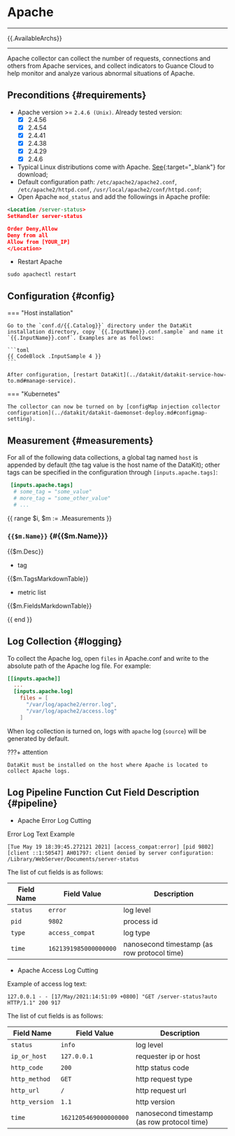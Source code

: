 
# Apache
---

{{.AvailableArchs}}

---

Apache collector can collect the number of requests, connections and others from Apache services, and collect indicators to Guance Cloud to help monitor and analyze various abnormal situations of Apache.

## Preconditions {#requirements}

- Apache version >= `2.4.6 (Unix)`. Already tested version:
    - [x] 2.4.56
    - [x] 2.4.54
    - [x] 2.4.41
    - [x] 2.4.38
    - [x] 2.4.29
    - [x] 2.4.6

- Typical Linux distributions come with Apache. [See](https://httpd.apache.org/download.cgi){:target="_blank"} for download;
- Default configuration path: `/etc/apache2/apache2.conf`, `/etc/apache2/httpd.conf`, `/usr/local/apache2/conf/httpd.conf`;
- Open Apache `mod_status` and add the followings in Apache profile:

```xml
<Location /server-status>
SetHandler server-status

Order Deny,Allow
Deny from all
Allow from [YOUR_IP]
</Location>
```

- Restart Apache

```shell
sudo apachectl restart
```

## Configuration {#config}

=== "Host installation"

    Go to the `conf.d/{{.Catalog}}` directory under the DataKit installation directory, copy `{{.InputName}}.conf.sample` and name it `{{.InputName}}.conf`. Examples are as follows:
    
    ```toml
    {{ CodeBlock .InputSample 4 }}
    ```
    
    After configuration, [restart DataKit](../datakit/datakit-service-how-to.md#manage-service).

=== "Kubernetes"

    The collector can now be turned on by [configMap injection collector configuration](../datakit/datakit-daemonset-deploy.md#configmap-setting).

## Measurement {#measurements}

For all of the following data collections, a global tag named  `host` is appended by default (the tag value is the host name of the DataKit); other tags can be specified in the configuration through `[inputs.apache.tags]`:

``` toml
 [inputs.apache.tags]
  # some_tag = "some_value"
  # more_tag = "some_other_value"
  # ...
```

{{ range $i, $m := .Measurements }}

### `{{$m.Name}}` {#{{$m.Name}}}

{{$m.Desc}}

- tag

{{$m.TagsMarkdownTable}}

- metric list

{{$m.FieldsMarkdownTable}}

{{ end }} 

## Log Collection {#logging}

To collect the Apache log, open  `files` in Apache.conf and write to the absolute path of the Apache log file. For example:

```toml
[[inputs.apache]]
  ...
  [inputs.apache.log]
    files = [
      "/var/log/apache2/error.log",
      "/var/log/apache2/access.log"
    ]
```

When log collection is turned on, logs with `apache` log (`source`) will be generated by default.

???+ attention

    DataKit must be installed on the host where Apache is located to collect Apache logs.

## Log Pipeline Function Cut Field Description {#pipeline}

- Apache Error Log Cutting

Error Log Text Example 

```
[Tue May 19 18:39:45.272121 2021] [access_compat:error] [pid 9802] [client ::1:50547] AH01797: client denied by server configuration: /Library/WebServer/Documents/server-status
```

The list of cut fields is as follows:

| Field Name   | Field Value                | Description                         |
| ---      | ---                   | ---                          |
| `status` | `error`               | log level                     |
| `pid`    | `9802`                | process id                      |
| `type`   | `access_compat`       | log type                     |
| `time`   | `1621391985000000000` | nanosecond timestamp (as row protocol time) |

- Apache Access Log Cutting

Example of access log text:

``` 
127.0.0.1 - - [17/May/2021:14:51:09 +0800] "GET /server-status?auto HTTP/1.1" 200 917
```

The list of cut fields is as follows:

| Field Name         | Field Value                | Description                         |
| ---            | ---                   | ---                          |
| `status`       | `info`                | log level                     |
| `ip_or_host`   | `127.0.0.1`           | requester ip or host             |
| `http_code`    | `200`                 | http status code             |
| `http_method`  | `GET`                 | http request type                |
| `http_url`     | `/`                   | http request url                 |
| `http_version` | `1.1`                 | http version                 |
| `time`         | `1621205469000000000` | nanosecond timestamp (as row protocol time) |
